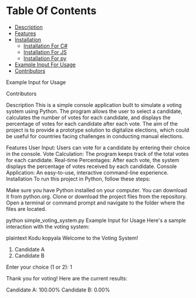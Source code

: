 # Table Of Contents
- [Description](#description)
- [Features](#features)
- [Installation](#installation)
  - [Installation For C#](#installation_for_c#)
  - [Installation For JS](#installation_for_js)
  - [Installation For py](#installation_for_py)
- [Example Input For Usage](#example_input_for_usage)
- [Contributors](#contributors)

Example Input for Usage

Contributors

Description
This is a simple console application built to simulate a voting system using Python. The program allows the user to select a candidate, calculates the number of votes for each candidate, and displays the percentage of votes for each candidate after each vote. The aim of the project is to provide a prototype solution to digitalize elections, which could be useful for countries facing challenges in conducting manual elections.

Features
User Input: Users can vote for a candidate by entering their choice in the console.
Vote Calculation: The program keeps track of the total votes for each candidate.
Real-time Percentages: After each vote, the system displays the percentage of votes received by each candidate.
Console Application: An easy-to-use, interactive command-line experience.
Installation
To run this project in Python, follow these steps:

Make sure you have Python installed on your computer. You can download it from python.org.
Clone or download the project files from the repository.
Open a terminal or command prompt and navigate to the folder where the files are located.

python simple_voting_system.py
Example Input for Usage
Here's a sample interaction with the voting system:

plaintext
Kodu kopyala
Welcome to the Voting System!

1. Candidate A
2. Candidate B

Enter your choice (1 or 2): 1

Thank you for voting! Here are the current results:

Candidate A: 100.00%
Candidate B: 0.00%
